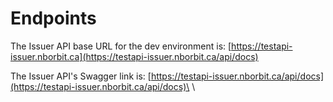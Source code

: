 # Endpoints

The Issuer API base URL for the dev environment is: [https://testapi-issuer.nborbit.ca](https://testapi-issuer.nborbit.ca/api/docs)

The Issuer API's Swagger link is: [https://testapi-issuer.nborbit.ca/api/docs](https://testapi-issuer.nborbit.ca/api/docs)\
\
